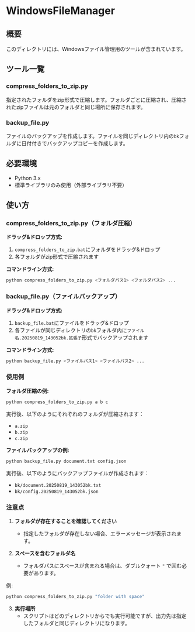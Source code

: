 # WindowsFileManager

## 概要
このディレクトリには、Windowsファイル管理用のツールが含まれています。

## ツール一覧

### compress_folders_to_zip.py
指定されたフォルダをzip形式で圧縮します。フォルダごとに圧縮され、圧縮されたzipファイルは元のフォルダと同じ場所に保存されます。

### backup_file.py
ファイルのバックアップを作成します。ファイルを同じディレクトリ内の`bk`フォルダに日付付きでバックアップコピーを作成します。

## 必要環境
- Python 3.x
- 標準ライブラリのみ使用（外部ライブラリ不要）

## 使い方

### compress_folders_to_zip.py（フォルダ圧縮）

**ドラッグ&ドロップ方式:**
1. `compress_folders_to_zip.bat`にフォルダをドラッグ&ドロップ
2. 各フォルダがzip形式で圧縮されます

**コマンドライン方式:**
```bash
python compress_folders_to_zip.py <フォルダパス1> <フォルダパス2> ...
```

### backup_file.py（ファイルバックアップ）

**ドラッグ&ドロップ方式:**
1. `backup_file.bat`にファイルをドラッグ&ドロップ
2. 各ファイルが同じディレクトリの`bk`フォルダ内に`ファイル名.20250819_143052bk.拡張子`形式でバックアップされます

**コマンドライン方式:**
```bash
python backup_file.py <ファイルパス1> <ファイルパス2> ...
```

### 使用例

**フォルダ圧縮の例:**
```bash
python compress_folders_to_zip.py a b c
```
実行後、以下のようにそれぞれのフォルダが圧縮されます：
- `a.zip`
- `b.zip`
- `c.zip`

**ファイルバックアップの例:**
```bash
python backup_file.py document.txt config.json
```
実行後、以下のようにバックアップファイルが作成されます：
- `bk/document.20250819_143052bk.txt`
- `bk/config.20250819_143052bk.json`

### 注意点

1. **フォルダが存在することを確認してください**
   - 指定したフォルダが存在しない場合、エラーメッセージが表示されます。

2. **スペースを含むフォルダ名**
   - フォルダパスにスペースが含まれる場合は、ダブルクォート `"` で囲む必要があります。

例:
```bash
python compress_folders_to_zip.py "folder with space"
```

3. **実行場所**
   - スクリプトはどのディレクトリからでも実行可能ですが、出力先は指定したフォルダと同じディレクトリになります。
